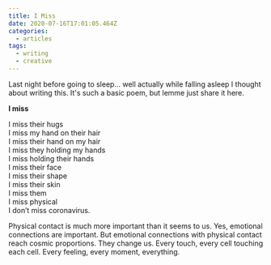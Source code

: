 ```yaml
---
title: I Miss
date: 2020-07-16T17:01:05.464Z
categories:
  - articles
tags:
  - writing
  - creative
---
```


Last night before going to sleep... well actually while falling asleep I thought about writing this. It's such a basic poem, but lemme just share it here.

**I miss**

I miss their hugs<br>
I miss my hand on their hair<br>
I miss their hand on my hair<br>
I miss they holding my hands<br>
I miss holding their hands<br>
I miss their face<br>
I miss their shape<br>
I miss their skin<br>
I miss them<br>
I miss physical<br>
I don’t miss coronavirus.

Physical contact is much more important than it seems to us. Yes, emotional connections are important. But emotional connections with physical contact reach cosmic proportions. They change us. Every touch, every cell touching each cell. Every feeling, every moment, everything.
